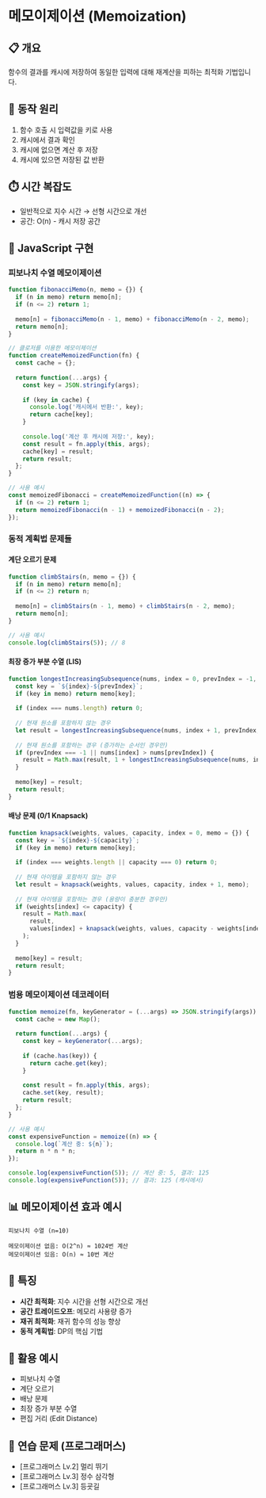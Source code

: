 # 메모이제이션 (Memoization)

## 📋 개요
함수의 결과를 캐시에 저장하여 동일한 입력에 대해 재계산을 피하는 최적화 기법입니다.

## 🔧 동작 원리
1. 함수 호출 시 입력값을 키로 사용
2. 캐시에서 결과 확인
3. 캐시에 없으면 계산 후 저장
4. 캐시에 있으면 저장된 값 반환

## ⏱️ 시간 복잡도
- 일반적으로 지수 시간 → 선형 시간으로 개선
- 공간: O(n) - 캐시 저장 공간

## 📝 JavaScript 구현

### 피보나치 수열 메모이제이션
```javascript
function fibonacciMemo(n, memo = {}) {
  if (n in memo) return memo[n];
  if (n <= 2) return 1;
  
  memo[n] = fibonacciMemo(n - 1, memo) + fibonacciMemo(n - 2, memo);
  return memo[n];
}

// 클로저를 이용한 메모이제이션
function createMemoizedFunction(fn) {
  const cache = {};
  
  return function(...args) {
    const key = JSON.stringify(args);
    
    if (key in cache) {
      console.log('캐시에서 반환:', key);
      return cache[key];
    }
    
    console.log('계산 후 캐시에 저장:', key);
    const result = fn.apply(this, args);
    cache[key] = result;
    return result;
  };
}

// 사용 예시
const memoizedFibonacci = createMemoizedFunction((n) => {
  if (n <= 2) return 1;
  return memoizedFibonacci(n - 1) + memoizedFibonacci(n - 2);
});
```

### 동적 계획법 문제들

#### 계단 오르기 문제
```javascript
function climbStairs(n, memo = {}) {
  if (n in memo) return memo[n];
  if (n <= 2) return n;
  
  memo[n] = climbStairs(n - 1, memo) + climbStairs(n - 2, memo);
  return memo[n];
}

// 사용 예시
console.log(climbStairs(5)); // 8
```

#### 최장 증가 부분 수열 (LIS)
```javascript
function longestIncreasingSubsequence(nums, index = 0, prevIndex = -1, memo = {}) {
  const key = `${index}-${prevIndex}`;
  if (key in memo) return memo[key];
  
  if (index === nums.length) return 0;
  
  // 현재 원소를 포함하지 않는 경우
  let result = longestIncreasingSubsequence(nums, index + 1, prevIndex, memo);
  
  // 현재 원소를 포함하는 경우 (증가하는 순서인 경우만)
  if (prevIndex === -1 || nums[index] > nums[prevIndex]) {
    result = Math.max(result, 1 + longestIncreasingSubsequence(nums, index + 1, index, memo));
  }
  
  memo[key] = result;
  return result;
}
```

#### 배낭 문제 (0/1 Knapsack)
```javascript
function knapsack(weights, values, capacity, index = 0, memo = {}) {
  const key = `${index}-${capacity}`;
  if (key in memo) return memo[key];
  
  if (index === weights.length || capacity === 0) return 0;
  
  // 현재 아이템을 포함하지 않는 경우
  let result = knapsack(weights, values, capacity, index + 1, memo);
  
  // 현재 아이템을 포함하는 경우 (용량이 충분한 경우만)
  if (weights[index] <= capacity) {
    result = Math.max(
      result,
      values[index] + knapsack(weights, values, capacity - weights[index], index + 1, memo)
    );
  }
  
  memo[key] = result;
  return result;
}
```

### 범용 메모이제이션 데코레이터
```javascript
function memoize(fn, keyGenerator = (...args) => JSON.stringify(args)) {
  const cache = new Map();
  
  return function(...args) {
    const key = keyGenerator(...args);
    
    if (cache.has(key)) {
      return cache.get(key);
    }
    
    const result = fn.apply(this, args);
    cache.set(key, result);
    return result;
  };
}

// 사용 예시
const expensiveFunction = memoize((n) => {
  console.log(`계산 중: ${n}`);
  return n * n * n;
});

console.log(expensiveFunction(5)); // 계산 중: 5, 결과: 125
console.log(expensiveFunction(5)); // 결과: 125 (캐시에서)
```

## 📊 메모이제이션 효과 예시
```
피보나치 수열 (n=10)

메모이제이션 없음: O(2^n) ≈ 1024번 계산
메모이제이션 있음: O(n) ≈ 10번 계산
```

## 🎯 특징
- **시간 최적화**: 지수 시간을 선형 시간으로 개선
- **공간 트레이드오프**: 메모리 사용량 증가
- **재귀 최적화**: 재귀 함수의 성능 향상
- **동적 계획법**: DP의 핵심 기법

## 🎯 활용 예시
- 피보나치 수열
- 계단 오르기
- 배낭 문제
- 최장 증가 부분 수열
- 편집 거리 (Edit Distance)

## 🧪 연습 문제 (프로그래머스)
- [프로그래머스 Lv.2] 멀리 뛰기
- [프로그래머스 Lv.3] 정수 삼각형
- [프로그래머스 Lv.3] 등굣길
